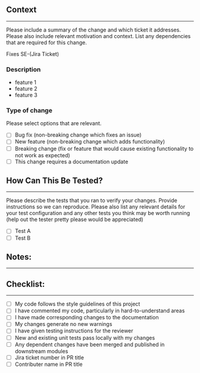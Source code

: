 ## Context
---

Please include a summary of the change and which ticket it addresses. Please also include relevant motivation and context. List any dependencies that are required for this change.

Fixes SE-(Jira Ticket)

### Description

- feature 1
- feature 2
- feature 3

### Type of change

Please select options that are relevant.

- [ ] Bug fix (non-breaking change which fixes an issue)
- [ ] New feature (non-breaking change which adds functionality)
- [ ] Breaking change (fix or feature that would cause existing functionality to not work as expected)
- [ ] This change requires a documentation update

## How Can This Be Tested?
---

Please describe the tests that you ran to verify your changes. Provide instructions so we can reproduce. Please also list any relevant details for your test configuration and any other tests you think may be worth running (help out the tester pretty please would be appreciated)

- [ ] Test A
- [ ] Test B

## Notes:
---

## Checklist:
---

- [ ] My code follows the style guidelines of this project
- [ ] I have commented my code, particularly in hard-to-understand areas
- [ ] I have made corresponding changes to the documentation
- [ ] My changes generate no new warnings
- [ ] I have given testing instructions for the reviewer 
- [ ] New and existing unit tests pass locally with my changes
- [ ] Any dependent changes have been merged and published in downstream modules
- [ ] Jira ticket number in PR title
- [ ] Contributer name in PR title

